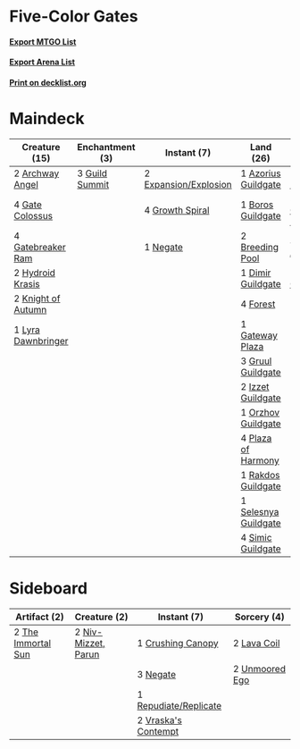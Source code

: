 # Five-Color Gates

#### [Export MTGO List](../collection/Five-Color%20Gates/Five-Color%20Gates.txt)
#### [Export Arena List](../collection/Five-Color%20Gates/Five-Color%20Gates_arena.txt)
#### [Print on decklist.org](http://decklist.org/?deckmain=2%09Archway%20Angel%0A1%09Azorius%20Guildgate%0A1%09Banefire%0A1%09Boros%20Guildgate%0A2%09Breeding%20Pool%0A3%09Circuitous%20Route%0A1%09Dimir%20Guildgate%0A2%09Expansion/Explosion%0A4%09Forest%0A4%09Gate%20Colossus%0A4%09Gatebreaker%20Ram%0A4%09Gates%20Ablaze%0A1%09Gateway%20Plaza%0A4%09Growth%20Spiral%0A3%09Gruul%20Guildgate%0A3%09Guild%20Summit%0A2%09Hydroid%20Krasis%0A2%09Izzet%20Guildgate%0A2%09Knight%20of%20Autumn%0A1%09Lava%20Coil%0A1%09Lyra%20Dawnbringer%0A1%09Negate%0A1%09Orzhov%20Guildgate%0A4%09Plaza%20of%20Harmony%0A1%09Rakdos%20Guildgate%0A1%09Selesnya%20Guildgate%0A4%09Simic%20Guildgate&deckside=1%09Crushing%20Canopy%0A2%09Lava%20Coil%0A3%09Negate%0A2%09Niv-Mizzet,%20Parun%0A1%09Repudiate/Replicate%0A2%09The%20Immortal%20Sun%0A2%09Unmoored%20Ego%0A2%09Vraska's%20Contempt)
# Maindeck

|                                        Creature (15)                                        |                                     Enchantment (3)                                     |                                          Instant (7)                                           |                                           Land (26)                                           |                                         Sorcery (9)                                         |
|---------------------------------------------------------------------------------------------|-----------------------------------------------------------------------------------------|------------------------------------------------------------------------------------------------|-----------------------------------------------------------------------------------------------|---------------------------------------------------------------------------------------------|
|2 [Archway Angel](http://gatherer.wizards.com/Pages/Card/Details.aspx?multiverseid=457147)   |3 [Guild Summit](http://gatherer.wizards.com/Pages/Card/Details.aspx?multiverseid=452791)|2 [Expansion/Explosion](http://gatherer.wizards.com/Pages/Card/Details.aspx?multiverseid=452974)|1 [Azorius Guildgate](http://gatherer.wizards.com/Pages/Card/Details.aspx?multiverseid=376256) |1 [Banefire](http://gatherer.wizards.com/Pages/Card/Details.aspx?multiverseid=186613)        |
|4 [Gate Colossus](http://gatherer.wizards.com/Pages/Card/Details.aspx?multiverseid=457376)   |                                                                                         |4 [Growth Spiral](http://gatherer.wizards.com/Pages/Card/Details.aspx?multiverseid=457322)      |1 [Boros Guildgate](http://gatherer.wizards.com/Pages/Card/Details.aspx?multiverseid=376272)   |3 [Circuitous Route](http://gatherer.wizards.com/Pages/Card/Details.aspx?multiverseid=452875)|
|4 [Gatebreaker Ram](http://gatherer.wizards.com/Pages/Card/Details.aspx?multiverseid=457270) |                                                                                         |1 [Negate](http://gatherer.wizards.com/Pages/Card/Details.aspx?multiverseid=423707)             |2 [Breeding Pool](http://gatherer.wizards.com/Pages/Card/Details.aspx?multiverseid=97088)      |4 [Gates Ablaze](http://gatherer.wizards.com/Pages/Card/Details.aspx?multiverseid=457246)    |
|2 [Hydroid Krasis](http://gatherer.wizards.com/Pages/Card/Details.aspx?multiverseid=457327)  |                                                                                         |                                                                                                |1 [Dimir Guildgate](http://gatherer.wizards.com/Pages/Card/Details.aspx?multiverseid=376306)   |1 [Lava Coil](http://gatherer.wizards.com/Pages/Card/Details.aspx?multiverseid=452858)       |
|2 [Knight of Autumn](http://gatherer.wizards.com/Pages/Card/Details.aspx?multiverseid=452933)|                                                                                         |                                                                                                |4 [Forest](http://gatherer.wizards.com/Pages/Card/Details.aspx?multiverseid=439860)            |                                                                                             |
|1 [Lyra Dawnbringer](http://gatherer.wizards.com/Pages/Card/Details.aspx?multiverseid=442914)|                                                                                         |                                                                                                |1 [Gateway Plaza](http://gatherer.wizards.com/Pages/Card/Details.aspx?multiverseid=452997)     |                                                                                             |
|                                                                                             |                                                                                         |                                                                                                |3 [Gruul Guildgate](http://gatherer.wizards.com/Pages/Card/Details.aspx?multiverseid=376359)   |                                                                                             |
|                                                                                             |                                                                                         |                                                                                                |2 [Izzet Guildgate](http://gatherer.wizards.com/Pages/Card/Details.aspx?multiverseid=376378)   |                                                                                             |
|                                                                                             |                                                                                         |                                                                                                |1 [Orzhov Guildgate](http://gatherer.wizards.com/Pages/Card/Details.aspx?multiverseid=376443)  |                                                                                             |
|                                                                                             |                                                                                         |                                                                                                |4 [Plaza of Harmony](http://gatherer.wizards.com/Pages/Card/Details.aspx?multiverseid=457398)  |                                                                                             |
|                                                                                             |                                                                                         |                                                                                                |1 [Rakdos Guildgate](http://gatherer.wizards.com/Pages/Card/Details.aspx?multiverseid=376465)  |                                                                                             |
|                                                                                             |                                                                                         |                                                                                                |1 [Selesnya Guildgate](http://gatherer.wizards.com/Pages/Card/Details.aspx?multiverseid=376490)|                                                                                             |
|                                                                                             |                                                                                         |                                                                                                |4 [Simic Guildgate](http://gatherer.wizards.com/Pages/Card/Details.aspx?multiverseid=376500)   |                                                                                             |


# Sideboard

|                                        Artifact (2)                                         |                                         Creature (2)                                         |                                          Instant (7)                                           |                                       Sorcery (4)                                       |
|---------------------------------------------------------------------------------------------|----------------------------------------------------------------------------------------------|------------------------------------------------------------------------------------------------|-----------------------------------------------------------------------------------------|
|2 [The Immortal Sun](http://gatherer.wizards.com/Pages/Card/Details.aspx?multiverseid=439844)|2 [Niv-Mizzet, Parun](http://gatherer.wizards.com/Pages/Card/Details.aspx?multiverseid=452942)|1 [Crushing Canopy](http://gatherer.wizards.com/Pages/Card/Details.aspx?multiverseid=452876)    |2 [Lava Coil](http://gatherer.wizards.com/Pages/Card/Details.aspx?multiverseid=452858)   |
|                                                                                             |                                                                                              |3 [Negate](http://gatherer.wizards.com/Pages/Card/Details.aspx?multiverseid=423707)             |2 [Unmoored Ego](http://gatherer.wizards.com/Pages/Card/Details.aspx?multiverseid=452962)|
|                                                                                             |                                                                                              |1 [Repudiate/Replicate](http://gatherer.wizards.com/Pages/Card/Details.aspx?multiverseid=457371)|                                                                                         |
|                                                                                             |                                                                                              |2 [Vraska's Contempt](http://gatherer.wizards.com/Pages/Card/Details.aspx?multiverseid=435283)  |                                                                                         |

